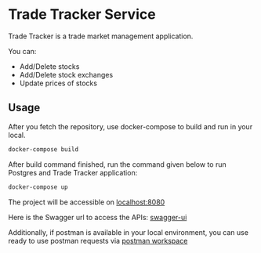 # Trade Tracker Service

Trade Tracker is a trade market management application. 

You can:
 - Add/Delete stocks
 - Add/Delete stock exchanges
 - Update prices of stocks
 
## Usage
After you fetch the repository, use docker-compose to build and run in your local.

``` dockerfile
docker-compose build
```

After build command finished, run the command given below to run Postgres and Trade Tracker application:
``` dockerfile
docker-compose up
```

The project will be accessible on [localhost:8080](http://localhost:8080)

Here is the Swagger url to access the APIs: [swagger-ui](http://localhost:8080/swagger-ui/index.html)

Additionally, if postman is available in your local environment, you can use ready to use postman requests via [postman workspace](https://elements.getpostman.com/redirect?entityId=26186123-13e17866-feb4-4147-bd49-8fb4e3f22aca&entityType=collection)
